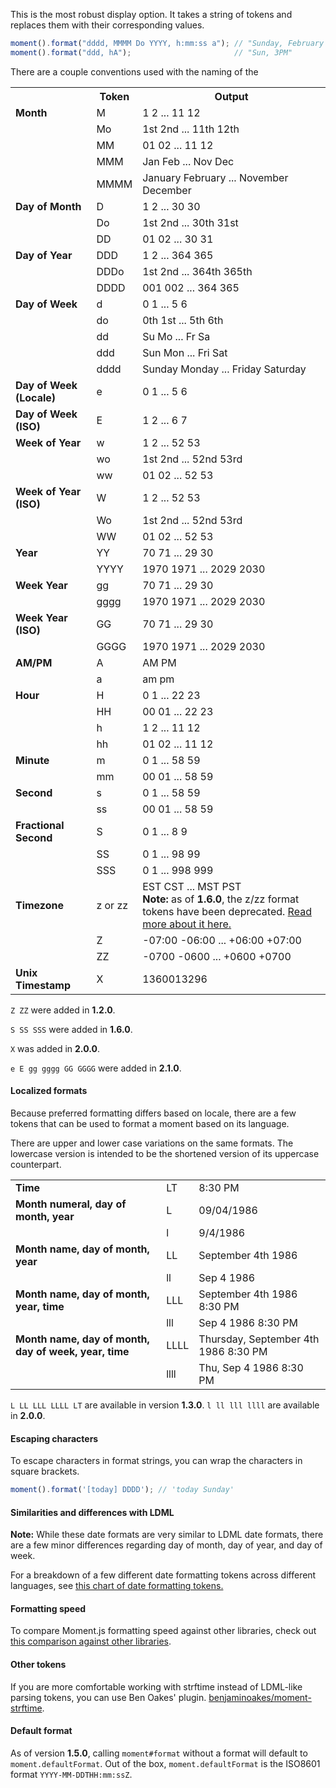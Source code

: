 This is the most robust display option. It takes a string of tokens and replaces them with their corresponding values.

```javascript
moment().format("dddd, MMMM Do YYYY, h:mm:ss a"); // "Sunday, February 14th 2010, 3:25:50 pm"
moment().format("ddd, hA");                       // "Sun, 3PM"
```

There are a couple conventions used with the naming of the

<table class="table table-striped table-bordered">
  <tbody>
    <tr>
      <th></th>
      <th>Token</th>
      <th>Output</th>
    </tr>
    <tr>
      <td><b>Month</b></td>
      <td>M</td>
      <td>1 2 ... 11 12</td>
    </tr>
    <tr>
      <td></td>
      <td>Mo</td>
      <td>1st 2nd ... 11th 12th</td>
    </tr>
    <tr>
      <td></td>
      <td>MM</td>
      <td>01 02 ... 11 12</td>
    </tr>
    <tr>
      <td></td>
      <td>MMM</td>
      <td>Jan Feb ... Nov Dec</td>
    </tr>
    <tr>
      <td></td>
      <td>MMMM</td>
      <td>January February ... November December</td>
    </tr>
    <tr>
      <td><b>Day of Month</b></td>
      <td>D</td>
      <td>1 2 ... 30 30</td>
    </tr>
    <tr>
      <td></td>
      <td>Do</td>
      <td>1st 2nd ... 30th 31st</td>
    </tr>
    <tr>
      <td></td>
      <td>DD</td>
      <td>01 02 ... 30 31</td>
    </tr>
    <tr>
      <td><b>Day of Year</b></td>
      <td>DDD</td>
      <td>1 2 ... 364 365</td>
    </tr>
    <tr>
      <td></td>
      <td>DDDo</td>
      <td>1st 2nd ... 364th 365th</td>
    </tr>
    <tr>
      <td></td>
      <td>DDDD</td>
      <td>001 002 ... 364 365</td>
    </tr>
    <tr>
      <td><b>Day of Week</b></td>
      <td>d</td>
      <td>0 1 ... 5 6</td>
    </tr>
    <tr>
      <td></td>
      <td>do</td>
      <td>0th 1st ... 5th 6th</td>
    </tr>
    <tr>
      <td></td>
      <td>dd</td>
      <td>Su Mo ... Fr Sa</td>
    </tr>
    <tr>
      <td></td>
      <td>ddd</td>
      <td>Sun Mon ... Fri Sat</td>
    </tr>
    <tr>
      <td></td>
      <td>dddd</td>
      <td>Sunday Monday ... Friday Saturday</td>
    </tr>
    <tr>
      <td><b>Day of Week (Locale)</b></td>
      <td>e</td>
      <td>0 1 ... 5 6</td>
    </tr>
    <tr>
      <td><b>Day of Week (ISO)</b></td>
      <td>E</td>
      <td>1 2 ... 6 7</td>
    </tr>
    <tr>
      <td><b>Week of Year</b></td>
      <td>w</td>
      <td>1 2 ... 52 53</td>
    </tr>
    <tr>
      <td></td>
      <td>wo</td>
      <td>1st 2nd ... 52nd 53rd</td>
    </tr>
    <tr>
      <td></td>
      <td>ww</td>
      <td>01 02 ... 52 53</td>
    </tr>
    <tr>
      <td><b>Week of Year (ISO)</b></td>
      <td>W</td>
      <td>1 2 ... 52 53</td>
    </tr>
    <tr>
      <td></td>
      <td>Wo</td>
      <td>1st 2nd ... 52nd 53rd</td>
    </tr>
    <tr>
      <td></td>
      <td>WW</td>
      <td>01 02 ... 52 53</td>
    </tr>
    <tr>
      <td><b>Year</b></td>
      <td>YY</td>
      <td>70 71 ... 29 30</td>
    </tr>
    <tr>
      <td></td>
      <td>YYYY</td>
      <td>1970 1971 ... 2029 2030</td>
    </tr>
    <tr>
      <td><b>Week Year</b></td>
      <td>gg</td>
      <td>70 71 ... 29 30</td>
    </tr>
    <tr>
      <td></td>
      <td>gggg</td>
      <td>1970 1971 ... 2029 2030</td>
    </tr>
    <tr>
      <td><b>Week Year (ISO)</b></td>
      <td>GG</td>
      <td>70 71 ... 29 30</td>
    </tr>
    <tr>
      <td></td>
      <td>GGGG</td>
      <td>1970 1971 ... 2029 2030</td>
    </tr>
    <tr>
      <td><b>AM/PM</b></td>
      <td>A</td>
      <td>AM PM</td>
    </tr>
    <tr>
      <td></td>
      <td>a</td>
      <td>am pm</td>
    </tr>
    <tr>
      <td><b>Hour</b></td>
      <td>H</td>
      <td>0 1 ... 22 23</td>
    </tr>
    <tr>
      <td></td>
      <td>HH</td>
      <td>00 01 ... 22 23</td>
    </tr>
    <tr>
      <td></td>
      <td>h</td>
      <td>1 2 ... 11 12</td>
    </tr>
    <tr>
      <td></td>
      <td>hh</td>
      <td>01 02 ... 11 12</td>
    </tr>
    <tr>
      <td><b>Minute</b></td>
      <td>m</td>
      <td>0 1 ... 58 59</td>
    </tr>
    <tr>
      <td></td>
      <td>mm</td>
      <td>00 01 ... 58 59</td>
    </tr>
    <tr>
      <td><b>Second</b></td>
      <td>s</td>
      <td>0 1 ... 58 59</td>
    </tr>
    <tr>
      <td></td>
      <td>ss</td>
      <td>00 01 ... 58 59</td>
    </tr>
    <tr>
      <td><b>Fractional Second</b></td>
      <td>S</td>
      <td>0 1 ... 8 9</td>
    </tr>
    <tr>
      <td></td>
      <td>SS</td>
      <td>0 1 ... 98 99</td>
    </tr>
    <tr>
      <td></td>
      <td>SSS</td>
      <td>0 1 ... 998 999</td>
    </tr>
    <tr>
      <td><b>Timezone</b></td>
      <td>z or zz</td>
      <td>
        EST CST ... MST PST
        <br/>
        <b>Note:</b> as of <b>1.6.0</b>, the z/zz format tokens have been deprecated. <a href="https://github.com/timrwood/moment/issues/162">Read more about it here.</a>
      </td>
    </tr>
    <tr>
      <td></td>
      <td>Z</td>
      <td>-07:00 -06:00 ... +06:00 +07:00</td>
    </tr>
    <tr>
      <td></td>
      <td>ZZ</td>
      <td>
        -0700 -0600 ... +0600 +0700
      </td>
    </tr>
    <tr>
      <td><b>Unix Timestamp</b></td>
      <td>X</td>
      <td>1360013296</td>
    </tr>
  </tbody>
</table>

`Z ZZ` were added in **1.2.0**.

`S SS SSS` were added in **1.6.0**.

`X` was added in **2.0.0**.

`e E gg gggg GG GGGG` were added in **2.1.0**.

#### Localized formats

Because preferred formatting differs based on locale, there are a few tokens that can be used to format a moment based on its language.

There are upper and lower case variations on the same formats. The lowercase version is intended to be the shortened version of its uppercase counterpart.

<table class="table table-striped table-bordered">
  <tbody>
    <tr>
      <td><b>Time</b></td>
      <td>LT</td>
      <td>8:30 PM</td>
    </tr>
    <tr>
      <td><b>Month numeral, day of month, year</b></td>
      <td>L</td>
      <td>09/04/1986</td>
    </tr>
    <tr>
      <td></td>
      <td>l</td>
      <td>9/4/1986</td>
    </tr>
    <tr>
      <td><b>Month name, day of month, year</b></td>
      <td>LL</td>
      <td>September 4th 1986</td>
    </tr>
    <tr>
      <td></td>
      <td>ll</td>
      <td>Sep 4 1986</td>
    </tr>
    <tr>
      <td><b>Month name, day of month, year, time</b></td>
      <td>LLL</td>
      <td>September 4th 1986 8:30 PM</td>
    </tr>
    <tr>
      <td></td>
      <td>lll</td>
      <td>Sep 4 1986 8:30 PM</td>
    </tr>
    <tr>
      <td><b>Month name, day of month, day of week, year, time</b></td>
      <td>LLLL</td>
      <td>Thursday, September 4th 1986 8:30 PM</td>
    </tr>
    <tr>
      <td></td>
      <td>llll</td>
      <td>Thu, Sep 4 1986 8:30 PM</td>
    </tr>
  </tbody>
</table>

`L LL LLL LLLL LT` are available in version **1.3.0**. `l ll lll llll` are available in **2.0.0**.

#### Escaping characters

To escape characters in format strings, you can wrap the characters in square brackets.

```javascript
moment().format('[today] DDDD'); // 'today Sunday'
```

#### Similarities and differences with LDML

**Note:** While these date formats are very similar to LDML date formats, there are a few minor differences regarding day of month, day of year, and day of week.

For a breakdown of a few different date formatting tokens across different languages, see [this chart of date formatting tokens.](https://docs.google.com/spreadsheet/ccc?key=0AtgZluze7WMJdDBOLUZfSFIzenIwOHNjaWZoeGFqbWc&amp;hl=en_US#gid=0)

#### Formatting speed

To compare Moment.js formatting speed against other libraries, check out [this comparison against other libraries](http://jsperf.com/date-formatting/8).

#### Other tokens

If you are more comfortable working with strftime instead of LDML-like parsing tokens, you can use Ben Oakes' plugin. [benjaminoakes/moment-strftime](https://github.com/benjaminoakes/moment-strftime).

#### Default format

As of version **1.5.0**, calling `moment#format` without a format will default to `moment.defaultFormat`. Out of the box, `moment.defaultFormat` is the ISO8601 format `YYYY-MM-DDTHH:mm:ssZ`.
